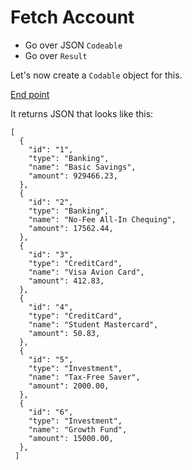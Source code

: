 # Fetch Account

- Go over JSON `Codeable`
- Go over `Result`

Let's now create a `Codable` object for this.

[End point](https://fierce-retreat-36855.herokuapp.com/bankey/customer/1/accounts)

It returns JSON that looks like this:

```
[
  {
    "id": "1",
    "type": "Banking",
    "name": "Basic Savings",
    "amount": 929466.23,
  },
  {
    "id": "2",
    "type": "Banking",
    "name": "No-Fee All-In Chequing",
    "amount": 17562.44,
  },
  {
    "id": "3",
    "type": "CreditCard",
    "name": "Visa Avion Card",
    "amount": 412.83,
  },
  {
    "id": "4",
    "type": "CreditCard",
    "name": "Student Mastercard",
    "amount": 50.83,
  },
  {
    "id": "5",
    "type": "Investment",
    "name": "Tax-Free Saver",
    "amount": 2000.00,
  },
  {
    "id": "6",
    "type": "Investment",
    "name": "Growth Fund",
    "amount": 15000.00,
  },
 ]
```


